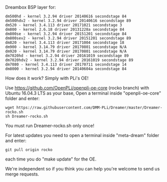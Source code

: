 Dreambox BSP layer for:
```
dm500hd - kernel 3.2.94 driver 20140616 secondstage 84
dm500hdv2 - kernel 3.2.94 driver 20140616 secondstage 89
dm520 - kernel 3.4.113 driver 20171021 secondstage 3
dm800 - kernel 2.6.18 driver 20131228a secondstage 84
dm800se - kernel 3.2.94 driver 20151201 secondstage 84
dm800sev2 - kernel 3.2.94 driver 20151201 secondstage 89
dm820 - kernel 3.4.113 driver 20171004 secondstage 18
dm900 - kernel 3.14.79 driver 20170801 secondstage N/A
dm920 - kernel 3.14.79 driver 20170801 secondstage N/A
dm7020hd - kernel 3.2.94 driver 20161019 secondstage 89
dm7020hdv2 - kernel 3.2.94 driver 20161019 secondstage 89
dm7080 - kernel 3.4.113 driver 20170711 secondstage 14
dm8000 - kernel 3.2.94 driver 20140604a secondstage 84
```
How does it work? Simply with PLi's OE!

Use https://github.com/OpenPLi/openpli-oe-core (rocko branch) with Ubuntu 16.04.3 LTS as your base, Open a terminal inside "openpli-oe-core" folder and enter:
```
wget https://raw.githubusercontent.com/DMM-PLi/Dreamer/master/Dreamer-rocko.sh
sh Dreamer-rocko.sh
```
You must run Dreamer-rocko.sh only once!

For latest updates you need to open a terminal inside "meta-dream" folder and enter:
```
git pull origin rocko
```
each time you do "make update" for the OE.

We're independent so if you think you can help you're welcome to send us merge requests.
